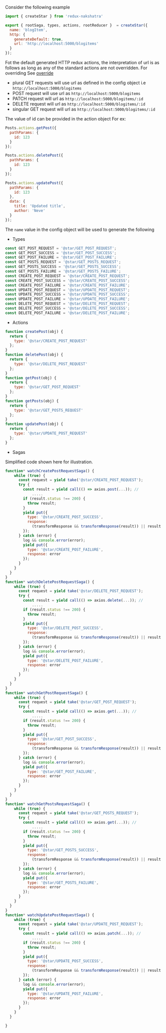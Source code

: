 Consider the following example

```js
import { createStar } from 'redux-nakshatra'

export { rootSaga, types, actions, rootReducer }  = createStar({
  name: 'blogItem',
  http: {
    generateDefault: true,
    url: 'http://localhost:5000/blogitems'
  }
});
```

Fot the default generated HTTP redux actions, the interpretation of url is as follows as long as any of the standard actions are not overridden. For overriding See [override](/docs/Override.md)

* plural GET requests will use url as defined in the config object i.e `http://localhost:5000/blogitems`
* POST request will use url as `http://localhost:5000/blogitems`
* PATCH request will url as `http://localhost:5000/blogitems/:id`
* DELETE request will url as `http://localhost:5000/blogitems/:id`
* singular GET request will url as `http://localhost:5000/blogitems/:id`

The value of id can be provided in the action object
For ex:

```js
Posts.actions.getPost({
  pathParams: {
    id: 123
  }
});

Posts.actions.deletePost({
  pathParams: {
    id: 123
  }
});

Posts.actions.updatePost({
  pathParams: {
    id: 123
  },
  data: {
    title: 'Updated title',
    author: 'Neve'
  }
});
```

The `name` value in the config object will be used to generate the following

* Types

```js
const GET_POST_REQUEST = '@star/GET_POST_REQUEST';
const GET_POST_SUCCESS = '@star/GET_POST_SUCCESS';
const GET_POST_FAILURE = '@star/GET_POST_FAILURE';
const GET_POSTS_REQUEST = '@star/GET_POSTS_REQUEST';
const GET_POSTS_SUCCESS = '@star/GET_POSTS_SUCCESS';
const GET_POSTS_FAILURE = '@star/GET_POSTS_FAILURE';
const CREATE_POST_REQUEST = '@star/CREATE_POST_REQUEST';
const CREATE_POST_SUCCESS = '@star/CREATE_POST_SUCCESS';
const CREATE_POST_FAILURE = '@star/CREATE_POST_FAILURE';
const UPDATE_POST_REQUEST = '@star/UPDATE_POST_REQUEST';
const UPDATE_POST_SUCCESS = '@star/UPDATE_POST_SUCCESS';
const UPDATE_POST_FAILURE = '@star/UPDATE_POST_FAILURE';
const DELETE_POST_REQUEST = '@star/DELETE_POST_REQUEST';
const DELETE_POST_SUCCESS = '@star/DELETE_POST_SUCCESS';
const DELETE_POST_FAILURE = '@star/DELETE_POST_FAILURE';
```

* Actions

```js
function createPost(obj) {
  return {
    type: '@star/CREATE_POST_REQUEST'
  };
}
function deletePost(obj) {
  return {
    type: '@star/DELETE_POST_REQUEST'
  };
}
function getPost(obj) {
  return {
    type: '@star/GET_POST_REQUEST'
  };
}
function getPosts(obj) {
  return {
    type: '@star/GET_POSTS_REQUEST'
  };
}
function updatePost(obj) {
  return {
    type: '@star/UPDATE_POST_REQUEST'
  };
}
```

* Sagas

Simplified code shown here for illustration.

```js
function* watchCreatePostRequestSaga() {
    while (true) {
      const request = yield take('@star/CREATE_POST_REQUEST');
      try {
        const result = yield call(() => axios.post(...)); //
            .....
        if (result.status !== 200) {
          throw result;
        }
        yield put({
          type: '@star/CREATE_POST_SUCCESS',
          response:
            (transformResponse && transformResponse(result)) || result
        });
      } catch (error) {
        log && console.error(error);
        yield put({
          type: '@star/CREATE_POST_FAILURE',
          response: error
        });
      }
    }
  }
}
function* watchDeletePostRequestSaga() {
    while (true) {
      const request = yield take('@star/DELETE_POST_REQUEST');
      try {
        const result = yield call(() => axios.delete(...)); //
            .....
        if (result.status !== 200) {
          throw result;
        }
        yield put({
          type: '@star/DELETE_POST_SUCCESS',
          response:
            (transformResponse && transformResponse(result)) || result
        });
      } catch (error) {
        log && console.error(error);
        yield put({
          type: '@star/DELETE_POST_FAILURE',
          response: error
        });
      }
    }
  }
}
function* watchGetPostRequestSaga() {
    while (true) {
      const request = yield take('@star/GET_POST_REQUEST');
      try {
        const result = yield call(() => axios.get(...)); //
            .....
        if (result.status !== 200) {
          throw result;
        }
        yield put({
          type: '@star/GET_POST_SUCCESS',
          response:
            (transformResponse && transformResponse(result)) || result
        });
      } catch (error) {
        log && console.error(error);
        yield put({
          type: '@star/GET_POST_FAILURE',
          response: error
        });
      }
    }
  }
}
function* watchGetPostsRequestSaga() {
    while (true) {
      const request = yield take('@star/GET_POSTS_REQUEST');
      try {
        const result = yield call(() => axios.get(...)); //
            .....
        if (result.status !== 200) {
          throw result;
        }
        yield put({
          type: '@star/GET_POSTS_SUCCESS',
          response:
            (transformResponse && transformResponse(result)) || result
        });
      } catch (error) {
        log && console.error(error);
        yield put({
          type: '@star/GET_POSTS_FAILURE',
          response: error
        });
      }
    }
  }
}
function* watchUpdatePostRequestSaga() {
    while (true) {
      const request = yield take('@star/UPDATE_POST_REQUEST');
      try {
        const result = yield call(() => axios.patch(...)); //
            .....
        if (result.status !== 200) {
          throw result;
        }
        yield put({
          type: '@star/UPDATE_POST_SUCCESS',
          response:
            (transformResponse && transformResponse(result)) || result
        });
      } catch (error) {
        log && console.error(error);
        yield put({
          type: '@star/UPDATE_POST_FAILURE',
          response: error
        });
      }
    }
  }

}
```
